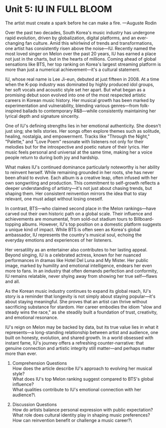 # Unit 5: IU IN FULL BLOOM
The artist must create a spark before he can make a fire. —Auguste Rodin

Over the past two decades, South Korea's music industry has undergone rapid evolution, driven by globalization, digital platforms, and an ever-changing fan culture. Amid this whirlwind of trends and transformations, one artist has consistently risen above the noise—IU. Recently named the most loved singer on Melon over the past 20 years, IU has earned a place not just in the charts, but in the hearts of millions. Coming ahead of global sensations like BTS, her top ranking on Korea's largest streaming platform is more than just a numerical achievement—it's a cultural statement.

IU, whose real name is Lee Ji-eun, debuted at just fifteen in 2008. At a time when the K-pop industry was dominated by highly produced idol groups, her soft vocals and acoustic style set her apart. But what began as a promising debut soon evolved into one of the most respected artistic careers in Korean music history. Her musical growth has been marked by experimentation and vulnerability, blending various genres—from folk-inspired ballads to contemporary R&B—while consistently maintaining her lyrical depth and signature sincerity.

One of IU's defining strengths lies in her emotional authenticity. She doesn't just sing; she tells stories. Her songs often explore themes such as solitude, healing, nostalgia, and empowerment. Tracks like "Through the Night," "Palette," and "Love Poem" resonate with listeners not only for their melodies but for the introspective and poetic nature of their lyrics. Her music feels personal and universal at the same time, making her a voice people return to during both joy and hardship.

What makes IU's continued dominance particularly noteworthy is her ability to reinvent herself. While remaining grounded in her roots, she has never been afraid to evolve. Each album is a creative leap, often infused with her own songwriting and production. This commitment to self-growth reflects a deeper understanding of artistry—it's not just about chasing trends, but shaping them. Her consistent reinvention mirrors the idea that to stay relevant, one must adapt without losing oneself.

In contrast, BTS—who claimed second place in the Melon rankings—have carved out their own historic path on a global scale. Their influence and achievements are monumental, from sold-out stadium tours to Billboard-topping albums. However, IU's top position on a domestic platform suggests a unique kind of impact. While BTS is often seen as Korea's global ambassador, IU represents the country's musical soul, echoing the everyday emotions and experiences of her listeners.

Her versatility as an entertainer also contributes to her lasting appeal. Beyond singing, IU is a celebrated actress, known for her nuanced performances in dramas like Hotel Del Luna and My Mister. Her public image, marked by humility and emotional intelligence, endears her even more to fans. In an industry that often demands perfection and conformity, IU remains relatable, never shying away from showing her true self—flaws and all.

As the Korean music industry continues to expand its global reach, IU's story is a reminder that longevity is not simply about staying popular—it's about staying meaningful. She proves that an artist can thrive without sacrificing substance for stardom. Her career embodies the idiom "slow and steady wins the race," as she steadily built a foundation of trust, creativity, and emotional resonance.

IU's reign on Melon may be backed by data, but its true value lies in what it represents—a long-standing relationship between artist and audience, one built on honesty, evolution, and shared growth. In a world obsessed with instant fame, IU's journey offers a refreshing counter-narrative: that genuine connection and artistic integrity still matter—and perhaps matter more than ever.

01. Comprehension Questions\
How does the article describe IU's approach to evolving her musical style?\
What does IU's top Melon ranking suggest compared to BTS's global influence?\
What qualities contribute to IU's emotional connection with her audience?\

02. Discussion Questions\
How do artists balance personal expression with public expectation?\
What role does cultural identity play in shaping music preferences?\
How can reinvention benefit or challenge a music career?\
